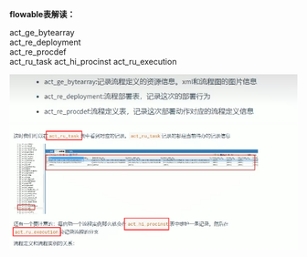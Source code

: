 **flowable表解读：**

act_ge_bytearray    
act_re_deployment   
act_re_procdef  
act_ru_task 
act_hi_procinst 
act_ru_execution    



![img.png](img.png) 
![img_1.png](img_1.png)